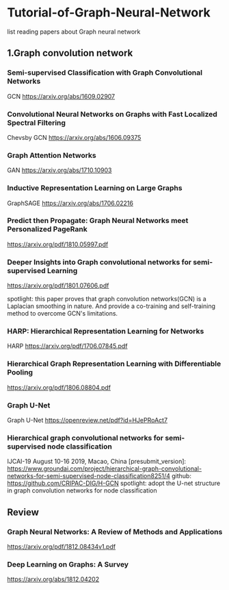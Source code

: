# Tutorial-of-Graph-Neural-Network
list reading papers about Graph neural network


## 1.Graph convolution network

### Semi-supervised Classification with Graph Convolutional Networks  
GCN  https://arxiv.org/abs/1609.02907

### Convolutional Neural Networks on Graphs with Fast Localized Spectral Filtering
Chevsby GCN  https://arxiv.org/abs/1606.09375

### Graph Attention Networks
GAN   https://arxiv.org/abs/1710.10903


### Inductive Representation Learning on Large Graphs
GraphSAGE  https://arxiv.org/abs/1706.02216


### Predict then Propagate: Graph Neural Networks meet Personalized PageRank
https://arxiv.org/pdf/1810.05997.pdf


### Deeper Insights into Graph convolutional networks for semi-supervised Learning
https://arxiv.org/pdf/1801.07606.pdf

spotlight: this paper proves that graph convolution networks(GCN) is a Laplacian smoothing in nature. And provide a co-training and self-training method to overcome GCN's limitations.  


### HARP: Hierarchical Representation Learning for Networks
HARP https://arxiv.org/pdf/1706.07845.pdf


### Hierarchical Graph Representation Learning with Differentiable Pooling
https://arxiv.org/pdf/1806.08804.pdf


### Graph U-Net 
Graph U-Net https://openreview.net/pdf?id=HJePRoAct7


### Hierarchical graph convolutional networks for semi-supervised node classification
IJCAI-19 August 10-16 2019, Macao, China 
[presubmit_version]: https://www.groundai.com/project/hierarchical-graph-convolutional-networks-for-semi-supervised-node-classification8251/4
github: https://github.com/CRIPAC-DIG/H-GCN
spotlight: adopt the U-net structure in graph convolution networks for node classification 

## Review
### Graph Neural Networks: A Review of Methods and Applications
https://arxiv.org/pdf/1812.08434v1.pdf

### Deep Learning on Graphs: A Survey
https://arxiv.org/abs/1812.04202

